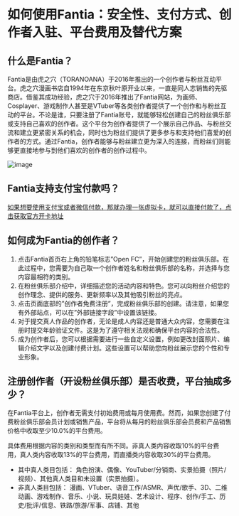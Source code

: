 # 如何使用Fantia：安全性、支付方式、创作者入驻、平台费用及替代方案

## 什么是Fantia？

Fantia是由虎之穴（TORANOANA）于2016年推出的一个创作者与粉丝互动平台。虎之穴漫画书店自1994年在东京秋叶原开业以来，一直是同人志销售的先驱商店。借鉴其成功经验，虎之穴于2016年推出了Fantia网站，为画师、Cosplayer、游戏制作人甚至是VTuber等各类创作者提供了一个创作和与粉丝互动的平台。不论是谁，只要注册了Fantia账号，就能够轻松创建自己的粉丝俱乐部或支持自己喜欢的创作者。这个平台为创作者提供了一个展示自己作品、与粉丝交流和建立更紧密关系的机会，同时也为粉丝们提供了更多参与和支持他们喜爱的创作者的方式。通过Fantia，创作者能够与粉丝建立更为深入的连接，而粉丝们则能够更直接地参与到他们喜欢的创作者的创作过程中。

![image](https://github.com/gm453070/Fantia/assets/169963591/574c8fdd-b2d9-404b-9109-7b77db7a682b)

## Fantia支持支付宝付款吗？

[如果想要使用支付宝或者微信付款，那就办理一张虚拟卡，就可以直接付款了，点击获取官方开卡地址](https://gpt.fomepay.com/#/pages/login/index?d=Q3DD80)

## 如何成为Fantia的创作者？

1. 点击Fantia首页右上角的铅笔标志”Open FC”，开始创建您的粉丝俱乐部。在此过程中，您需要为自己取一个创作者姓名和粉丝俱乐部的名称，并选择与您内容最相符的类别。
2. 在粉丝俱乐部介绍中，详细描述您的活动内容和特色。您可以向粉丝介绍您的创作理念、提供的服务、更新频率以及其他吸引粉丝的亮点。
3. 点击页面底部的”创作者免费注册”，完成粉丝俱乐部的创建。请注意，如果您有外部站点，可以在”外部链接字段”中设置该链接。
4. 对于提交真人作品的创作者，无论是成人内容还是普通大众内容，您需要在注册时提交年龄验证文件。这是为了遵守相关法规和确保平台内容的合法性。
5. 成为创作者后，您可以根据需要进行一些自定义设置，例如更改封面照片、编辑介绍文字以及创建付费计划。这些设置可以帮助您向粉丝展示您的个性和专业形象。

## 注册创作者（开设粉丝俱乐部）是否收费，平台抽成多少？

在Fantia平台上，创作者无需支付初始费用或每月使用费。然而，如果您创建了付费粉丝俱乐部会员计划或销售产品，平台将从每月的粉丝俱乐部会员费和产品销售价格中收取至少10.0%的平台费用。

具体费用根据内容的类别和类型而有所不同。非真人类内容收取10%的平台费用，真人类内容收取13%的平台费用，而直播类内容收取30%的平台费用。

- 其中真人类目包括： 角色扮演、偶像、YouTuber/分销商、实景拍摄（照片/视频）、其他真人类目和未设置（实景拍摄）。
- 非真人类目包括： 漫画、VTuber、语音工作/ASMR、声优/歌手、3D、二维动画、游戏制作、音乐、小说、玩具娃娃、艺术设计、程序、创作/手工、历史/批评/信息、铁路/旅游/军事、店铺、其他
